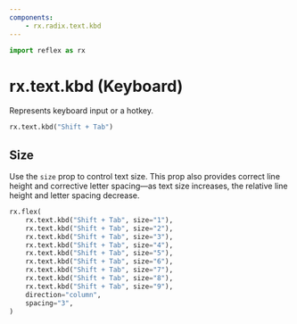 ```yaml
---
components:
    - rx.radix.text.kbd
---
```


```python exec
import reflex as rx
```

# rx.text.kbd (Keyboard)

Represents keyboard input or a hotkey.

```python demo
rx.text.kbd("Shift + Tab")
```

## Size

Use the `size` prop to control text size. This prop also provides correct line height and corrective letter spacing—as text size increases, the relative line height and letter spacing decrease.

```python demo
rx.flex(
    rx.text.kbd("Shift + Tab", size="1"),
    rx.text.kbd("Shift + Tab", size="2"),
    rx.text.kbd("Shift + Tab", size="3"),
    rx.text.kbd("Shift + Tab", size="4"),
    rx.text.kbd("Shift + Tab", size="5"),
    rx.text.kbd("Shift + Tab", size="6"),
    rx.text.kbd("Shift + Tab", size="7"),
    rx.text.kbd("Shift + Tab", size="8"),
    rx.text.kbd("Shift + Tab", size="9"),
    direction="column",
    spacing="3",
)
```